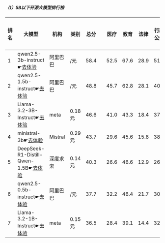 ##### （1）5B以下开源大模型排行榜
|排名|大模型|机构|类别|总分| |医疗|教育|法律|行政公务|推理与数学计算|语言与指令遵从|
|---|-----|---|-------|---|-|----|---|---|------|------------|------------------|
|1|qwen2.5-3b-instruct☛[去体验](https://easyllm.site/static/modelcompare.html?type=open-source)|阿里巴巴|/元|58.4| |                    52.5|67.6|28.9|                    51.3|72.2|77.7|
|2|qwen2.5-1.5b-instruct☛[去体验](https://easyllm.site/static/modelcompare.html?type=open-source)|阿里巴巴|/元|48.8| |                    45.7|62.8|28.1|                    40.5|49.6|65.9|
|3|Llama-3.2-3B-Instruct☛[去体验](https://easyllm.site/static/modelcompare.html?type=open-source)|meta|0.18元|46.6| |                    41.0|43.3|18.4|                    37.8|69.9|69.4|
|4|ministral-3b☛[去体验](https://easyllm.site/static/modelcompare.html?type=proprietary)|Mistral|0.29元|43.7| |                    29.6|45.6|15.8|                    38.1|69.8|63.4|
|5|DeepSeek-R1-Distill-Qwen-1.5B☛[去体验](https://easyllm.site/static/modelcompare.html?type=open-source)|深度求索|0.14元|40.3| |                    26.6|46.6|12.9|                    26.4|72.0|57.1|
|6|qwen2.5-0.5b-instruct☛[去体验](https://easyllm.site/static/modelcompare.html?type=open-source)|阿里巴巴|/元|37.7| |                    32.2|46.4|21.7|                    30.7|46.0|49.0|
|7|Llama-3.2-1B-Instruct☛[去体验](https://easyllm.site/static/modelcompare.html?type=open-source)|meta|0.15元|36.5| |                    28.4|39.1|14.4|                    32.7|49.0|55.4|
    
